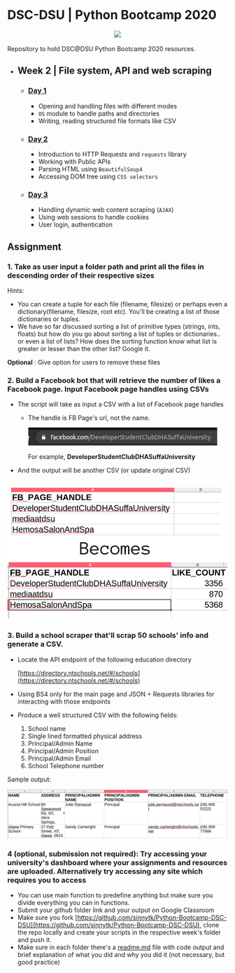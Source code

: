 # DSC-DSU | Python Bootcamp 2020

<p align="center"><img src="../banner.jpg"></img></p>
Repository to hold DSC@DSU Python Bootcamp 2020 resources.

- ## Week 2 | File system, API and web scraping

  - ### [Day 1](day_1/)

    - Opening and handling files with different modes
    - `OS` module to handle paths and directories
    - Writing, reading structured file formats like CSV

  - ### [Day 2](day_2/)

    - Introduction to HTTP Requests and `requests` library
    - Working with Public APIs
    - Parsing HTML using `BeautifulSoup4`
    - Accessing DOM tree using `CSS selectors`

  - ### [Day 3](day_3/)
    - Handling dynamic web content scraping (`AJAX`)
    - Using web sessions to handle cookies
    - User login, authentication

## Assignment

### 1. Take as user input a folder path and print all the files in descending order of their respective sizes

Hints:

- You can create a tuple for each file (filename, filesize) or perhaps even a dictionary(filename, filesize, root etc). You'll be creating a list of those dictionaries or tuples.
- We have so far discussed sorting a list of primitive types (strings, ints, floats) but how do you go about sorting a list of tuples or dictionaries.. or even a list of lists? How does the sorting function know what list is greater or lesser than the other list? Google it.

**Optional** : Give option for users to remove these files

### 2. Build a Facebook bot that will retrieve the number of likes a Facebook page. Input Facebook page handles using CSVs

- The script will take as input a CSV with a list of Facebook page handles

  - The handle is FB Page's url, not the name.

    ![Assignment%2026ad56b85d694c8397104cf0eac24689/Untitled.png](Assignment%2026ad56b85d694c8397104cf0eac24689/Untitled.png)

    For example, **DeveloperStudentClubDHASuffaUniversity**

- And the output will be another CSV (or update original CSV)

![Assignment%2026ad56b85d694c8397104cf0eac24689/New_Project_(13).png](<Assignment%2026ad56b85d694c8397104cf0eac24689/New_Project_(13).png>)

### 3. Build a school scraper that'll scrap 50 schools' info and generate a CSV.

- Locate the API endpoint of the following education directory

  [https://directory.ntschools.net/#/schools](https://directory.ntschools.net/#/schools)

- Using BS4 only for the main page and JSON + Requests libraries for interacting with those endpoints
- Produce a well structured CSV with the following fields:
  1. School name
  2. Single lined formatted physical address
  3. Principal/Admin Name
  4. Principal/Admin Position
  5. Principal/Admin Email
  6. School Telephone number

Sample output:

![Assignment%2026ad56b85d694c8397104cf0eac24689/Untitled%201.png](Assignment%2026ad56b85d694c8397104cf0eac24689/Untitled%201.png)

### 4 (optional, submission not required): Try accessing your university's dashboard where your assignments and resources are uploaded. Alternatively try accessing any site which requires you to access

- You can use main function to predefine anything but make sure you divide everything you can in functions.
- Submit your github folder link and your output on Google Classroom
- Make sure you fork [https://github.com/sinnytk/Python-Bootcamp-DSC-DSU](https://github.com/sinnytk/Python-Bootcamp-DSC-DSU), clone the repo locally and create your scripts in the respective week's folder and push it.
- Make sure in each folder there's a [readme.md](http://readme.md) file with code output and brief explanation of what you did and why you did it (not necessary, but good practice)
